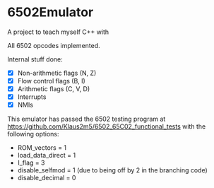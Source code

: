 # 6502Emulator
 A project to teach myself C++ with
  
All 6502 opcodes implemented.
 
Internal stuff done:
 - [x] Non-arithmetic flags (N, Z)
 - [x] Flow control flags (B, I)
 - [x] Arithmetic flags (C, V, D)
 - [x] Interrupts
 - [x] NMIs
 
This emulator has passed the 6502 testing program at https://github.com/Klaus2m5/6502_65C02_functional_tests with the following options:
 - ROM_vectors = 1
 - load_data_direct = 1
 - I_flag = 3
 - disable_selfmod = 1 (due to being off by 2 in the branching code)
 - disable_decimal = 0